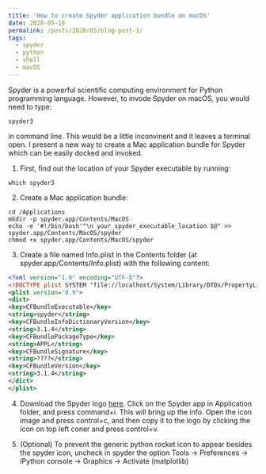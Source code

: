 ```yaml
---
title: 'How to create Spyder application bundle on macOS'
date: 2020-05-10
permalink: /posts/2020/05/blog-post-1/
tags:
  - spyder
  - python
  - shell
  - macOS
---
```


Spyder is a powerful scientific computing environment for Python programming language. However, to invode Spyder on macOS, you would need to type: 

```shell
spyder3
```

in command line. This would be a little inconvinent and it leaves a terminal open. I present a new way to create a Mac application bundle for Spyder which can be easily docked and invoked.

1. First, find out the location of your Spyder executable by running:

```shell
which spyder3
```

2. Create a Mac application bundle:

```shell
cd /Applications
mkdir -p spyder.app/Contents/MacOS
echo -e '#!/bin/bash'"\n your_spyder_executable_location $@" >> spyder.app/Contents/MacOS/spyder
chmod +x spyder.app/Contents/MacOS/spyder
```

3. Create a file named Info.plist in the Contents folder (at spyder.app/Contents/Info.plist) with the following content:

```xml
<?xml version="1.0" encoding="UTF-8"?>
<!DOCTYPE plist SYSTEM "file://localhost/System/Library/DTDs/PropertyList.dtd">
<plist version="0.9">
<dict>
<key>CFBundleExecutable</key>
<string>spyder</string>
<key>CFBundleInfoDictionaryVersion</key>
<string>3.1.4</string>
<key>CFBundlePackageType</key>
<string>APPL</string>
<key>CFBundleSignature</key>
<string>????</string>
<key>CFBundleVersion</key>
<string>3.1.4</string>
</dict>
</plist>
```

4. Download the Spyder logo [here](https://github.com/spyder-ide/spyder/tree/master/img_src). Click on the Spyder app in Application folder, and press command+i. This will bring up the info. Open the icon image and press control+c, and then copy it to the logo by clicking the icon on top left coner and press control+v.

5. (Optional) To prevent the generic python rocket icon to appear besides the spyder icon, uncheck in spyder the option Tools -> Preferences -> iPython console -> Graphics -> Activate (matplotlib)
